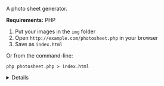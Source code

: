 A photo sheet generator.

**Requirements:** PHP

1. Put your images in the `img` folder
2. Open `http://example.com/photosheet.php` in your browser
3. Save as `index.html`

Or from the command-line:

```
php photosheet.php > index.html
```

<details>
  
  <br>
  
  - Caution: it's probably unsafe(?) to host `photosheet.php` on a public server.
  - No thumbnails are generated, so compress your images, max. 2000px height or width.
  - This thing is proposed “as is”, feel free to do whatever you want with it.
  
  You can change these variables in `photosheet.php`:
  
 - Title
 - Description
 - Stylesheet
 - Source folder for images
 
 And these in `style.css`:
 
 - Text size and color
 - Background color
 - Margins
 - Thumbnail size

</details>
